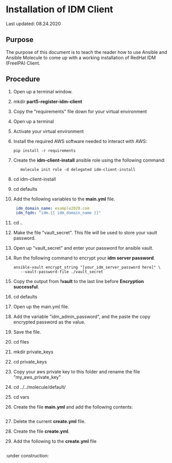 # Installation of IDM Client

Last updated: 08.24.2020

## Purpose

The purpose of this document is to teach the reader how to use
Ansible and Ansible Molecule to come up with a working installation
of RedHat IDM (FreeIPA) Client.

## Procedure

1. Open up a terminal window.
1. mkdir **part5-register-idm-client**
1. Copy the "requirements" file down for your virtual environment
1. Open up a terminal
1. Activate your virtual environment
1. Install the required AWS software needed to interact with AWS:
   
    ```pip install -r requirements```

1. Create the **idm-client-install** ansible role using the following command:

    ```shell script
       molecule init role -d delegated idm-client-install
    ```
1. cd idm-client-install
1. cd defaults
1. Add the following variables to the **main.yml** file.

    ```yaml
     idm_domain_name: example2020.com
     idm_fqdn: "idm.{{ idm_domain_name }}"
    ```
1. cd ..
1. Make the file "vault_secret".  This file will be used to 
   store your vault password.
1. Open up "vault_secret" and enter your password for ansible vault.
1. Run the following command to encrypt your **idm server password**.

      ``` 
      ansible-vault encrypt_string "[your_idm_server_password here]" \
         --vault-password-file ./vault_secret
      ```
1. Copy the output from **!vault** to the last line before **Encryption successful**.
1. cd defaults
1. Open up the main.yml file.
1. Add the variable "idm_admin_password", and the paste the copy encrypted password
   as the value.
1. Save the file.
1. cd files
1. mkdir private_keys
1. cd private_keys
1. Copy your aws private key to this folder and rename the file "my_aws_private_key"
1. cd ../../molecule/default/
1. cd vars
1. Create the file **main.yml** and add the following contents:

    ```yaml
    
    ```
1. Delete the current **create.yml** file.
1. Create the file **create.yml**.
1. Add the following to the **create.yml** file

    ```yaml
 
    ```
         

:under construction:
